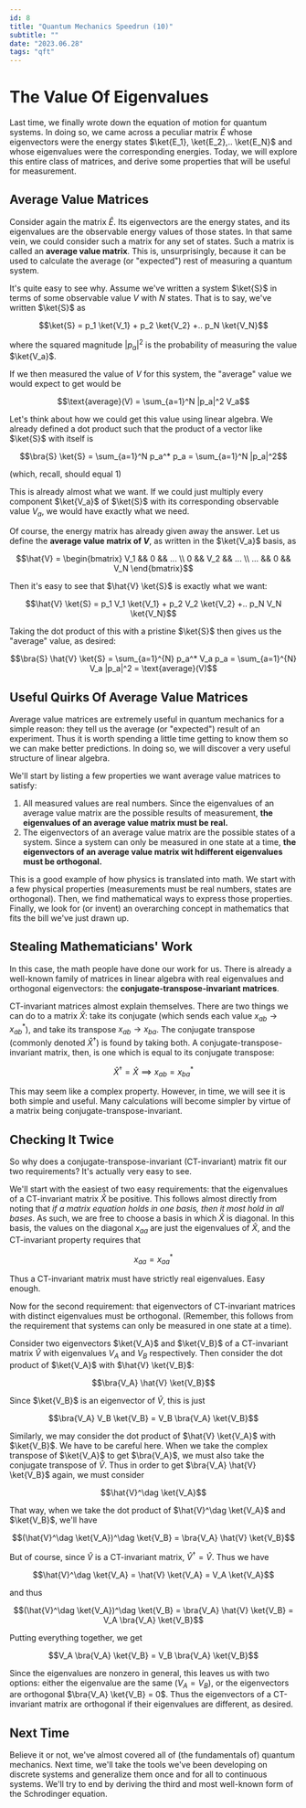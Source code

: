 ```yaml
---
id: 8
title: "Quantum Mechanics Speedrun (10)"
subtitle: ""
date: "2023.06.28"
tags: "qft"
---
```


# The Value Of Eigenvalues

Last time, we finally wrote down the equation of motion for quantum systems. In doing so, we came across a peculiar matrix $`\hat{E}`$ whose eigenvectors were the energy states $`\ket{E_1}, \ket{E_2},.. \ket{E_N}`$ and whose eigenvalues were the corresponding energies. Today, we will explore this entire class of matrices, and derive some properties that will be useful for measurement.

## Average Value Matrices

Consider again the matrix $`\hat{E}`$. Its eigenvectors are the energy states, and its eigenvalues are the observable energy values of those states. In that same vein, we could consider such a matrix for any set of states. Such a matrix is called an **average value matrix**. This is, unsurprisingly, because it can be used to calculate the average (or "expected") rest of measuring a quantum system.

It's quite easy to see why. Assume we've written a system $`\ket{S}`$ in terms of some observable value $`V`$ with $`N`$ states. That is to say, we've written $`\ket{S}`$ as

```math
\ket{S} = p_1 \ket{V_1} + p_2 \ket{V_2} +.. p_N \ket{V_N}
```

where the squared magnitude $`|p_a|^2`$ is the probability of measuring the value $`\ket{V_a}`$.

If we then measured the value of $`V`$ for this system, the "average" value we would expect to get would be

```math
\text{average}(V) = \sum_{a=1}^N |p_a|^2 V_a
```

Let's think about how we could get this value using linear algebra. We already defined a dot product such that the product of a vector like $`\ket{S}`$ with itself is

```math
\bra{S} \ket{S} = \sum_{a=1}^N p_a^* p_a = \sum_{a=1}^N |p_a|^2
```

(which, recall, should equal $`1`$)

This is already almost what we want. If we could just multiply every component $`\ket{V_a}`$ of $`\ket{S}`$ with its corresponding observable value $`V_a`$, we would have exactly what we need.

Of course, the energy matrix has already given away the answer. Let us define the **average value matrix of $`V`$**, as written in the $`\ket{V_a}`$ basis, as

```math
\hat{V} = \begin{bmatrix} V_1 && 0 && ... \\ 0 && V_2 && ... \\ ... && 0 && V_N \end{bmatrix}
```

Then it's easy to see that $`\hat{V} \ket{S}`$ is exactly what we want:

```math
\hat{V} \ket{S} = p_1 V_1 \ket{V_1} + p_2 V_2 \ket{V_2} +.. p_N V_N \ket{V_N}
```

Taking the dot product of this with a pristine $`\ket{S}`$ then gives us the "average" value, as desired:

```math
\bra{S} \hat{V} \ket{S} = \sum_{a=1}^{N} p_a^* V_a p_a = \sum_{a=1}^{N} V_a |p_a|^2 = \text{average}(V)
```

## Useful Quirks Of Average Value Matrices

Average value matrices are extremely useful in quantum mechanics for a simple reason: they tell us the average (or "expected") result of an experiment. Thus it is worth spending a little time getting to know them so we can make better predictions. In doing so, we will discover a very useful structure of linear algebra.

We'll start by listing a few properties we want average value matrices to satisfy:

1. All measured values are real numbers. Since the eigenvalues of an average value matrix are the possible results of measurement, **the eigenvalues of an average value matrix must be real.**
2. The eigenvectors of an average value matrix are the possible states of a system. Since a system can only be measured in one state at a time, **the eigenvectors of an average value matrix wit hdifferent eigenvalues must be orthogonal.**

This is a good example of how physics is translated into math. We start with a few physical properties (measurements must be real numbers, states are orthogonal). Then, we find mathematical ways to express those properties. Finally, we look for (or invent) an overarching concept in mathematics that fits the bill we've just drawn up.

## Stealing Mathematicians' Work

In this case, the math people have done our work for us. There is already a well-known family of matrices in linear algebra with real eigenvalues and orthogonal eigenvectors: the **conjugate-transpose-invariant matrices**.

CT-invariant matrices almost explain themselves. There are two things we can do to a matrix $`\hat{X}`$: take its conjugate (which sends each value $`x_{ab} \to x_{ab}^*`$), and take its transpose $`x_{ab} \to x_{ba}`$. The conjugate transpose (commonly denoted $`\hat{X}^\dag`$) is found by taking both. A conjugate-transpose-invariant matrix, then, is one which is equal to its conjugate transpose:

```math
\hat{X}^\dag = \hat{X} \implies x_{ab} = x_{ba}^*
```

This may seem like a complex property. However, in time, we will see it is both simple and useful. Many calculations will become simpler by virtue of a matrix being conjugate-transpose-invariant.

## Checking It Twice

So why does a conjugate-transpose-invariant (CT-invariant) matrix fit our two requirements? It's actually very easy to see.

We'll start with the easiest of two easy requirements: that the eigenvalues of a CT-invariant matrix $`\hat{X}`$ be positive. This follows almost directly from noting that *if a matrix equation holds in one basis, then it most hold in all bases*. As such, we are free to choose a basis in which $`\hat{X}`$ is diagonal. In this basis, the values on the diagonal $`x_{aa}`$ are just the eigenvalues of $`\hat{X}`$, and the CT-invariant property requires that

```math
x_{aa} = x_{aa}^*
```

Thus a CT-invariant matrix must have strictly real eigenvalues. Easy enough.

Now for the second requirement: that eigenvectors of CT-invariant matrices with distinct eigenvalues must be orthogonal. (Remember, this follows from the requirement that systems can only be measured in one state at a time).

Consider two eigenvectors $`\ket{V_A}`$ and $`\ket{V_B}`$ of a CT-invariant matrix $`\hat{V}`$ with eigenvalues $`V_A`$ and $`V_B`$ respectively. Then consider the dot product of $`\ket{V_A}`$ with $`\hat{V} \ket{V_B}`$:

```math
\bra{V_A} \hat{V} \ket{V_B}
```

Since $`\ket{V_B}`$ is an eigenvector of $`\hat{V}`$, this is just

```math
\bra{V_A} V_B \ket{V_B} = V_B \bra{V_A} \ket{V_B}
```

Similarly, we may consider the dot product of $`\hat{V} \ket{V_A}`$ with $`\ket{V_B}`$. We have to be careful here. When we take the complex transpose of $`\ket{V_A}`$ to get $`\bra{V_A}`$, we must also take the conjugate transpose of $`\hat{V}`$. Thus in order to get $`\bra{V_A} \hat{V} \ket{V_B}`$ again, we must consider

```math
\hat{V}^\dag \ket{V_A}
```

That way, when we take the dot product of $`\hat{V}^\dag \ket{V_A}`$ and $`\ket{V_B}`$, we'll have

```math
(\hat{V}^\dag \ket{V_A})^\dag \ket{V_B} = \bra{V_A} \hat{V} \ket{V_B}
```

But of course, since $`\hat{V}`$ is a CT-invariant matrix, $`\hat{V}^\dag = \hat{V}`$. Thus we have

```math
\hat{V}^\dag \ket{V_A} = \hat{V} \ket{V_A} = V_A \ket{V_A}
```

and thus

```math
(\hat{V}^\dag \ket{V_A})^\dag \ket{V_B} = \bra{V_A} \hat{V} \ket{V_B} = V_A \bra{V_A} \ket{V_B}
```

Putting everything together, we get

```math
V_A \bra{V_A} \ket{V_B} = V_B \bra{V_A} \ket{V_B}
```

Since the eigenvalues are nonzero in general, this leaves us with two options: either the eigenvalue are the same ($`V_A = V_B`$), or the eigenvectors are orthogonal $`\bra{V_A} \ket{V_B} = 0`$. Thus the eigenvectors of a CT-invariant matrix are orthogonal if their eigenvalues are different, as desired.

## Next Time

Believe it or not, we've almost covered all of (the fundamentals of) quantum mechanics. Next time, we'll take the tools we've been developing on discrete systems and generalize them once and for all to continuous systems. We'll try to end by deriving the third and most well-known form of the Schrodinger equation.